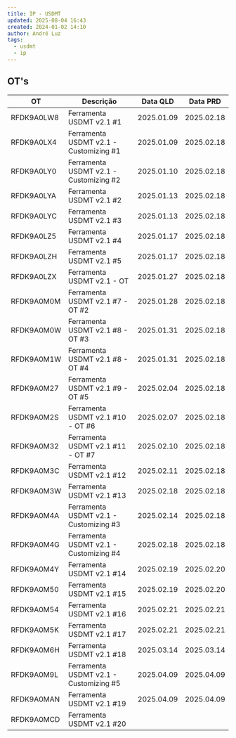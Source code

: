 ```yaml
---
title: IP - USDMT
updated: 2025-08-04 16:43
created: 2024-01-02 14:10
author: André Luz
tags:
  - usdmt
  - ip
---
```

## OT's

| **OT**     | **Descrição**                          | **Data QLD** | **Data PRD** |
| ---------- | -------------------------------------- | ------------ | ------------ |
| RFDK9A0LW8 | Ferramenta USDMT v2.1 #1               | 2025.01.09   | 2025.02.18   |
| RFDK9A0LX4 | Ferramenta USDMT v2.1 - Customizing #1 | 2025.01.09   | 2025.02.18   |
| RFDK9A0LY0 | Ferramenta USDMT v2.1 - Customizing #2 | 2025.01.10   | 2025.02.18   |
| RFDK9A0LYA | Ferramenta USDMT v2.1 #2               | 2025.01.13   | 2025.02.18   |
| RFDK9A0LYC | Ferramenta USDMT v2.1 #3               | 2025.01.13   | 2025.02.18   |
| RFDK9A0LZ5 | Ferramenta USDMT v2.1 #4               | 2025.01.17   | 2025.02.18   |
| RFDK9A0LZH | Ferramenta USDMT v2.1 #5               | 2025.01.17   | 2025.02.18   |
| RFDK9A0LZX | Ferramenta USDMT v2.1 - OT             | 2025.01.27   | 2025.02.18   |
| RFDK9A0M0M | Ferramenta USDMT v2.1 #7 - OT #2       | 2025.01.28   | 2025.02.18   |
| RFDK9A0M0W | Ferramenta USDMT v2.1 #8 - OT #3       | 2025.01.31   | 2025.02.18   |
| RFDK9A0M1W | Ferramenta USDMT v2.1 #8 - OT #4       | 2025.01.31   | 2025.02.18   |
| RFDK9A0M27 | Ferramenta USDMT v2.1 #9 - OT #5       | 2025.02.04   | 2025.02.18   |
| RFDK9A0M2S | Ferramenta USDMT v2.1 #10 - OT #6      | 2025.02.07   | 2025.02.18   |
| RFDK9A0M32 | Ferramenta USDMT v2.1 #11 - OT #7      | 2025.02.10   | 2025.02.18   |
| RFDK9A0M3C | Ferramenta USDMT v2.1 #12              | 2025.02.11   | 2025.02.18   |
| RFDK9A0M3W | Ferramenta USDMT v2.1 #13              | 2025.02.18   | 2025.02.18   |
| RFDK9A0M4A | Ferramenta USDMT v2.1 - Customizing #3 | 2025.02.14   | 2025.02.18   |
| RFDK9A0M4G | Ferramenta USDMT v2.1 - Customizing #4 | 2025.02.18   | 2025.02.18   |
| RFDK9A0M4Y | Ferramenta USDMT v2.1 #14              | 2025.02.19   | 2025.02.20   |
| RFDK9A0M50 | Ferramenta USDMT v2.1 #15              | 2025.02.19   | 2025.02.20   |
| RFDK9A0M54 | Ferramenta USDMT v2.1 #16              | 2025.02.21   | 2025.02.21   |
| RFDK9A0M5K | Ferramenta USDMT v2.1 #17              | 2025.02.21   | 2025.02.21   |
| RFDK9A0M6H | Ferramenta USDMT v2.1 #18              | 2025.03.14   | 2025.03.14   |
| RFDK9A0M9L | Ferramenta USDMT v2.1 - Customizing #5 | 2025.04.09   | 2025.04.09   |
| RFDK9A0MAN | Ferramenta USDMT v2.1 #19              | 2025.04.09   | 2025.04.09   |
| RFDK9A0MCD | Ferramenta USDMT v2.1 #20              |              |              |


